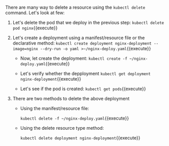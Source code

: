 There are many way to delete a resource using the  `kubectl delete` command. Let's look at few:

1. Let's delete the pod that we deploy in the previous step:
   `kubectl delete pod nginx`{{execute}}

2. Let's create a deployment using a manifest/resource file or the declarative method:
   `kubectl create deployment nginx-deployment --image=nginx --dry-run -o yaml >~/nginx-deploy.yaml`{{execute}}
   
   - Now, let create the deployment:
      `kubectl create -f ~/nginx-deploy.yaml`{{execute}}
    
   - Let's verify whether the depployment
      `kubectl get deployment nginx-deployment`{{execute}} 
    
    - Let's see if the pod is created:
      `kubectl get pods`{{execute}}

3. There are two methods to delete the above deployment
   -  Using the manifest/resource file:

      `kubectl delete -f ~/nginx-deploy.yaml`{{execute}}

   - Using the delete resource type method:

     `kubectl delete deployment nginx-deployment`{{execute}}


